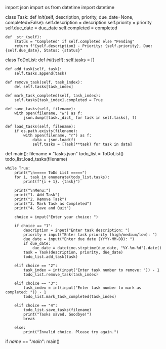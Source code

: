 import json
import os
from datetime import datetime

class Task:
    def _init_(self, description, priority, due_date=None, completed=False):
        self.description = description
        self.priority = priority
        self.due_date = due_date
        self.completed = completed

    def _str_(self):
        status = "Completed" if self.completed else "Pending"
        return f"{self.description} - Priority: {self.priority}, Due: {self.due_date}, Status: {status}"

class ToDoList:
    def _init_(self):
        self.tasks = []

    def add_task(self, task):
        self.tasks.append(task)

    def remove_task(self, task_index):
        del self.tasks[task_index]

    def mark_task_completed(self, task_index):
        self.tasks[task_index].completed = True

    def save_tasks(self, filename):
        with open(filename, "w") as f:
            json.dump([task._dict_ for task in self.tasks], f)

    def load_tasks(self, filename):
        if os.path.exists(filename):
            with open(filename, "r") as f:
                data = json.load(f)
                self.tasks = [Task(**task) for task in data]

def main():
    filename = "tasks.json"
    todo_list = ToDoList()
    todo_list.load_tasks(filename)

    while True:
        print("\n===== ToDo List =====")
        for i, task in enumerate(todo_list.tasks):
            print(f"{i + 1}. {task}")

        print("\nMenu:")
        print("1. Add Task")
        print("2. Remove Task")
        print("3. Mark Task as Completed")
        print("4. Save and Quit")

        choice = input("Enter your choice: ")

        if choice == "1":
            description = input("Enter task description: ")
            priority = input("Enter task priority (high/medium/low): ")
            due_date = input("Enter due date (YYYY-MM-DD): ")
            if due_date:
                due_date = datetime.strptime(due_date, "%Y-%m-%d").date()
            task = Task(description, priority, due_date)
            todo_list.add_task(task)

        elif choice == "2":
            task_index = int(input("Enter task number to remove: ")) - 1
            todo_list.remove_task(task_index)

        elif choice == "3":
            task_index = int(input("Enter task number to mark as completed: ")) - 1
            todo_list.mark_task_completed(task_index)

        elif choice == "4":
            todo_list.save_tasks(filename)
            print("Tasks saved. Goodbye!")
            break

        else:
            print("Invalid choice. Please try again.")

if _name_ == "_main_":
    main()

